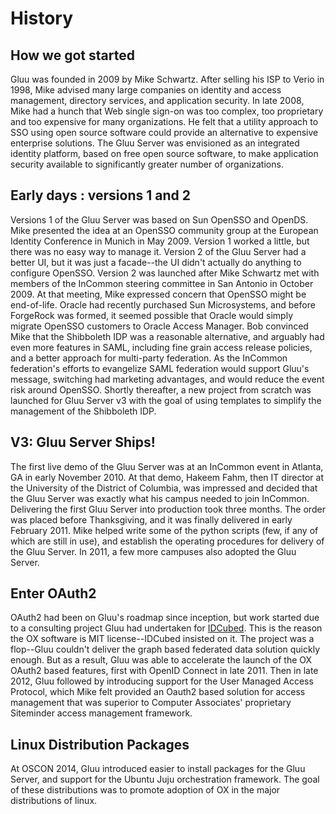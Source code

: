 # History

## How we got started

Gluu was founded in 2009 by Mike Schwartz. After selling his ISP to Verio in 1998, Mike
advised many large companies on identity and access management, directory services, and
application security. In late 2008, Mike had a hunch that Web single sign-on
was too complex, too proprietary and too expensive for many organizations. He felt that
a utility approach to SSO using open source software could provide an alternative to
expensive enterprise solutions. The Gluu Server was envisioned as an integrated
identity platform, based on free open source software, to make application security available
to significantly greater number of organizations.

## Early days : versions 1 and 2

Versions 1 of the Gluu Server was based on Sun OpenSSO and OpenDS. Mike
presented the idea at an OpenSSO community group at the European Identity Conference in Munich in May 2009.
Version 1 worked a little, but there was no easy way to manage it. Version 2 of the Gluu Server had a better UI, but
it was just a facade--the UI didn't actually do anything to configure OpenSSO. Version 2 was launched after
Mike Schwartz met with members of the InCommon steering committee in San Antonio in October 2009.
At that meeting, Mike expressed concern that OpenSSO might be end-of-life. Oracle had recently purchased
Sun Microsystems, and before ForgeRock was formed, it seemed possible that Oracle would simply
migrate OpenSSO customers to Oracle Access Manager. Bob convinced Mike that the Shibboleth IDP was a reasonable
alternative, and arguably had even more features in SAML, including fine grain access release policies, and
a better approach for multi-party federation. As the InCommon federation's efforts to evangelize SAML federation
would support Gluu's message, switching had marketing advantages, and would reduce the
event risk around OpenSSO. Shortly thereafter, a
new project from scratch was launched for Gluu Server v3 with the goal of using templates to simplify the
management of the Shibboleth IDP.

## V3: Gluu Server Ships!

The first live demo of the Gluu Server was at an InCommon event in Atlanta, GA in early November 2010.
At that demo, Hakeem Fahm, then IT director at the University of the District of Columbia,
was impressed and decided that the Gluu Server was exactly what his campus needed to join InCommon. Delivering
the first Gluu Server into production took three months. The order was placed before Thanksgiving, and it was finally
delivered in early February 2011. Mike helped write some of the python scripts (few, if any of which are still in
use), and establish the operating procedures for delivery of the Gluu Server. In 2011, a few more
campuses also adopted the Gluu Server.

## Enter OAuth2

OAuth2 had been on Gluu's roadmap since inception, but work started due to a consulting
project Gluu had undertaken for [IDCubed](https://idcubed.org). This is the reason the OX software is MIT license--IDCubed
insisted on it. The project was a flop--Gluu couldn't deliver the graph based federated data solution quickly
enough. But as a result, Gluu was able to accelerate the launch of the OX OAuth2 based features, first with
OpenID Connect in late 2011. Then in late 2012, Gluu followed by introducing support for the
User Managed Access Protocol, which Mike felt provided an Oauth2 based solution for access management that
was superior to Computer Associates' proprietary Siteminder access management framework.

## Linux Distribution Packages

At OSCON 2014, Gluu introduced easier to install packages for the Gluu Server, and support for the Ubuntu Juju
orchestration framework. The goal of these distributions was to promote adoption of OX in the major
distributions of linux.


